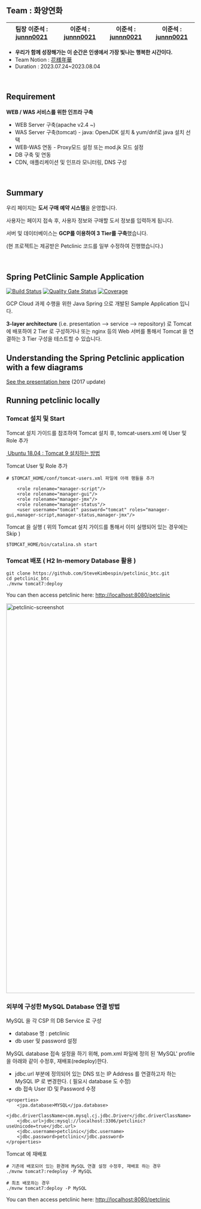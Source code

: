 ## Team : 화양연화

팀장 이준석 : [junnn0021](https://github.com/junnn0021) | 이준석 : [junnn0021](https://github.com/junnn0021) | 이준석 : [junnn0021](https://github.com/junnn0021) | 이준석 : [junnn0021](https://github.com/junnn0021) | 
 --- | --- | --- | --- |

- **우리가 함께 성장해가는 이 순간은 인생에서 가장 빛나는 행복한 시간이다.**
- Team Notion : [花様年華](https://www.notion.so/da73182e65984c3b8a985bc8ce32e699)
- Duration : 2023.07.24~2023.08.04
<br>

## Requirement

**WEB / WAS 서비스를 위한 인프라 구축**

- WEB Server 구축(apache v2.4 ~)
- WAS Server 구축(tomcat) - java: OpenJDK 설치 & yum/dnf로 java 설치 선택
- WEB-WAS 연동 - Proxy모드 설정 또는 mod.jk 모드 설정
- DB 구축 및 연동
- CDN, 애플리케이션 및 인프라 모니터링, DNS 구성
<br>

## Summary
우리 페이지는 **도서 구매 예약 시스템**을 운영합니다.<p>사용자는 페이지 접속 후, 사용자 정보와 구매할 도서 정보를 입력하게 됩니다.

서버 및 데이터베이스는 **GCP를 이용하여 3 Tier를 구축**했습니다.

(현 프로젝트는 제공받은 Petclinic 코드를 일부 수정하여 진행했습니다.)

<br>

## Spring PetClinic Sample Application

[![Build Status](https://travis-ci.org/spring-petclinic/spring-framework-petclinic.svg?branch=master)](https://travis-ci.org/spring-petclinic/spring-framework-petclinic/) 
[![Quality Gate Status](https://sonarcloud.io/api/project_badges/measure?project=spring-petclinic_spring-framework-petclinic&metric=alert_status)](https://sonarcloud.io/dashboard?id=spring-petclinic_spring-framework-petclinic)
[![Coverage](https://sonarcloud.io/api/project_badges/measure?project=spring-petclinic_spring-framework-petclinic&metric=coverage)](https://sonarcloud.io/dashboard?id=spring-petclinic_spring-framework-petclinic)

GCP Cloud 과제 수행을 위한 Java Spring 으로 개발된 Sample Application 입니다. 

**3-layer architecture** (i.e. presentation --> service --> repository) 로 Tomcat 에 배포하여 2 Tier 로 구성하거나
또는 nginx 등의 Web 서버를 통해서 Tomcat 을 연결하는 3 Tier 구성을 테스트할 수 있습니다. 

## Understanding the Spring Petclinic application with a few diagrams

[See the presentation here](http://fr.slideshare.net/AntoineRey/spring-framework-petclinic-sample-application) (2017 update)

## Running petclinic locally

### Tomcat 설치 및 Start
Tomcat 설치 가이드를 참조하여 Tomcat 설치 후, tomcat-users.xml 에 User 및 Role 추가

[ Ubuntu 18.04 : Tomcat 9 설치하는 방법 ](https://jjeongil.tistory.com/1351)

Tomcat User 및 Role 추가

```
# $TOMCAT_HOME/conf/tomcat-users.xml 파일에 아래 행들을 추가

    <role rolename="manager-script"/>
    <role rolename="manager-gui"/>
    <role rolename="manager-jmx"/>
    <role rolename="manager-status"/>
    <user username="tomcat" password="tomcat" roles="manager-gui,manager-script,manager-status,manager-jmx"/>
```

Tomcat 을 실행 ( 위의 Tomcat 설치 가이드를 통해서 이미 실행되어 있는 경우에는 Skip )

```
$TOMCAT_HOME/bin/catalina.sh start
```

### Tomcat 배포 ( H2 In-memory Database 활용 )
```
git clone https://github.com/SteveKimbespin/petclinic_btc.git 
cd petclinic_btc
./mvnw tomcat7:deploy
```

You can then access petclinic here: [http://localhost:8080/petclinic](http://localhost:8080/petclinic)

<img width="1042" alt="petclinic-screenshot" src="https://cloud.githubusercontent.com/assets/838318/19727082/2aee6d6c-9b8e-11e6-81fe-e889a5ddfded.png">

### 외부에 구성한 MySQL Database 연결 방법

MySQL 을 각 CSP 의 DB Service 로 구성
  - database 명 : petclinic  
  - db user 및 password 설정

MySQL database 접속 설정을 하기 위해, pom.xml 파일에 정의 된 'MySQL' profile 을 아래와 같이 수정후, 재배포(redeploy)한다.
  - jdbc.url 부분에 정의되어 있는 DNS 또는 IP Address 를 연결하고자 하는 MySQL IP 로 변경한다. ( 필요시 database 도 수정)
  - db 접속 User ID 및 Password 수정

```
<properties>
    <jpa.database>MYSQL</jpa.database>
    <jdbc.driverClassName>com.mysql.cj.jdbc.Driver</jdbc.driverClassName>
    <jdbc.url>jdbc:mysql://localhost:3306/petclinic?useUnicode=true</jdbc.url>
    <jdbc.username>petclinic</jdbc.username>
    <jdbc.password>petclinic</jdbc.password>
</properties>
```      

Tomcat 에 재배포

```
# 기존에 배포되어 있는 환경에 MySQL 연결 설정 수정후, 재배포 하는 경우
./mvnw tomcat7:redeploy -P MySQL

# 최초 배포하는 경우
./mvnw tomcat7:deploy -P MySQL
```


You can then access petclinic here: [http://localhost:8080/petclinic](http://localhost:8080/petclinic)





